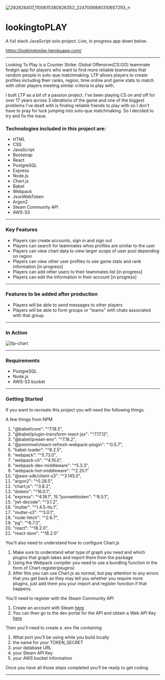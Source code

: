 ![282826407_1100615380826353_2247006890310657293_n](https://user-images.githubusercontent.com/99226300/184266274-04c38114-a77f-406e-a077-3e50a3a11ec1.png)

# lookingtoPLAY

A full stack JavaScript solo project. Live, in progress app down below.

https://lookingtoplay.herokuapp.com/
___

Looking To Play is a Counter Strike: Global Offensive(CS:GO) teammate findgin app for players who want to find more reliable teammates that random people in solo-que matchmaking. LTP allows players to create profiles including their ranks, region, time online and game stats to match with other players meeting similar criteria to play with.

I built LTP as a bit of a passion project. I've been playing CS on and off for over 17 years across 3 iderations of the game and one of the biggest problems I've dealt with is finding reliable friends to play with so I don't have to pray for luck jumping into solo-que matchmaking. So I decided to try and fix the issue.

### Technologies included in this project are:
  * HTML
  * CSS
  * JavaScript
  * Bootstrap
  * React
  * PostgreSQL
  * Express
  * Node.js
  * Chart.js
  * Babel
  * Webpack
  * JsonWebToken
  * Argon2
  * Steam Community API
  * AWS-S3
___

### Key Features
  * Players can create accounts, sign in and sign out
  * Players can search for teammates whos profiles are similar to the user
  * Players can view chart data to view larger scope of user pool depending on region
  * Players can view other user profiles to see game stats and rank information [in progress]
  * Players can add other users to their teammates list [in progress]
  * Players can edit the information in their account [in progress]
___

### Features to be added after production
  * Players will be able to send messages to other players
  * Players will be able to form groups or "teams" with chats associated with that group.
___

### In Action
![ltp-chart](https://user-images.githubusercontent.com/99226300/184453094-018fbc36-9ccb-4c70-82b4-3c9e7558829f.gif)

___

### Requirements
  * PostgreSQL
  * Node.js
  * AWS-S3 bucket

___

### Getting Started
If you want to recreate this project you will need the following things.

A few things from NPM
    
  1. "@babel/core": "^7.18.5",
  2. "@babel/plugin-transform-react-jsx": "^7.17.12",
  3. "@babel/preset-env": "^7.18.2",  
  4. "@pmmmwh/react-refresh-webpack-plugin": "^0.5.7",    
  5. "babel-loader": "^8.2.5",
  6. "webpack": "^5.73.0",
  7. "webpack-cli": "^4.10.0",
  8. "webpack-dev-middleware": "^5.3.3",
  9. "webpack-hot-middleware": "^2.25.1" 
  10. "@aws-sdk/client-s3": "^3.145.0",
  11. "argon2": "^0.28.5",
  12. "chart.js": "^3.8.2",
  13. "dotenv": "^16.0.1",
  14. "express": "^4.18.1",
  15."jsonwebtoken": "^8.5.1",
  16. "jwt-decode": "^3.1.2",
  17. "multer": "^1.4.5-lts.1",
  18. "multer-s3": "^3.0.1",
  19. "node-fetch": "^2.6.7",
  20. "pg": "^8.7.3",
  21. "react": "^18.2.0",
  22. "react-dom": "^18.2.0"

You'll also need to understand how to configure Chart.js

  1. Make sure to understand what type of graph you need and which plugins that graph takes and import them from the package
  2. Using the Webpack compiler you need to use a bundling function in the form of Chart.register(plugins)
  3. After this you can use Chart.js as normal, but pay attention to any errors that you get back as they may tell you whether you require more plugins, just add them you your import and register function if that happens.

You'll need to register with the Steam Community API

  1. Create an account with Steam [here](https://store.steampowered.com/join)
  2. You can then go to the dev portal for the API and obtain a Web API Key [here](https://steamcommunity.com/dev)

Then you'll need to create a .env file containing

  1. What port you'll be using while you build locally
  2. the name for your TOKEN_SECRET
  3. your database URL
  4. your Steam API Key
  5. your AWS bucket information

Once you have all those steps completed you'll be ready to get coding.
___
